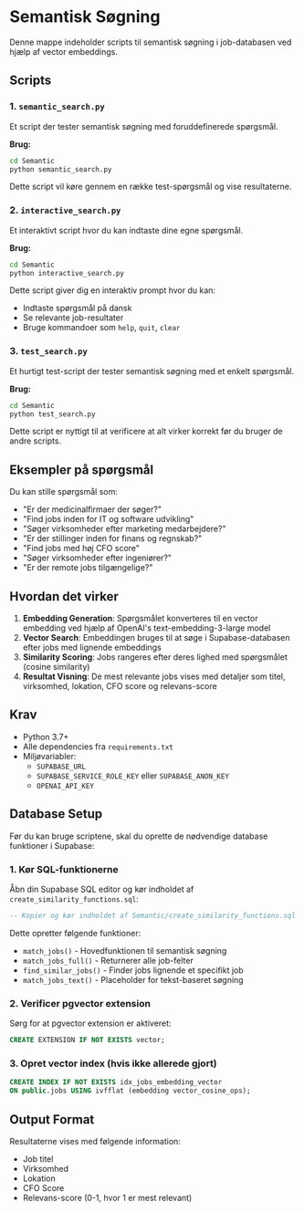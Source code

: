 # Semantisk Søgning

Denne mappe indeholder scripts til semantisk søgning i job-databasen ved hjælp af vector embeddings.

## Scripts

### 1. `semantic_search.py`
Et script der tester semantisk søgning med foruddefinerede spørgsmål.

**Brug:**
```bash
cd Semantic
python semantic_search.py
```

Dette script vil køre gennem en række test-spørgsmål og vise resultaterne.

### 2. `interactive_search.py`
Et interaktivt script hvor du kan indtaste dine egne spørgsmål.

**Brug:**
```bash
cd Semantic
python interactive_search.py
```

Dette script giver dig en interaktiv prompt hvor du kan:
- Indtaste spørgsmål på dansk
- Se relevante job-resultater
- Bruge kommandoer som `help`, `quit`, `clear`

### 3. `test_search.py`
Et hurtigt test-script der tester semantisk søgning med et enkelt spørgsmål.

**Brug:**
```bash
cd Semantic
python test_search.py
```

Dette script er nyttigt til at verificere at alt virker korrekt før du bruger de andre scripts.

## Eksempler på spørgsmål

Du kan stille spørgsmål som:
- "Er der medicinalfirmaer der søger?"
- "Find jobs inden for IT og software udvikling"
- "Søger virksomheder efter marketing medarbejdere?"
- "Er der stillinger inden for finans og regnskab?"
- "Find jobs med høj CFO score"
- "Søger virksomheder efter ingeniører?"
- "Er der remote jobs tilgængelige?"

## Hvordan det virker

1. **Embedding Generation**: Spørgsmålet konverteres til en vector embedding ved hjælp af OpenAI's text-embedding-3-large model
2. **Vector Search**: Embeddingen bruges til at søge i Supabase-databasen efter jobs med lignende embeddings
3. **Similarity Scoring**: Jobs rangeres efter deres lighed med spørgsmålet (cosine similarity)
4. **Resultat Visning**: De mest relevante jobs vises med detaljer som titel, virksomhed, lokation, CFO score og relevans-score

## Krav

- Python 3.7+
- Alle dependencies fra `requirements.txt`
- Miljøvariabler:
  - `SUPABASE_URL`
  - `SUPABASE_SERVICE_ROLE_KEY` eller `SUPABASE_ANON_KEY`
  - `OPENAI_API_KEY`

## Database Setup

Før du kan bruge scriptene, skal du oprette de nødvendige database funktioner i Supabase:

### 1. Kør SQL-funktionerne

Åbn din Supabase SQL editor og kør indholdet af `create_similarity_functions.sql`:

```sql
-- Kopier og kør indholdet af Semantic/create_similarity_functions.sql
```

Dette opretter følgende funktioner:
- `match_jobs()` - Hovedfunktionen til semantisk søgning
- `match_jobs_full()` - Returnerer alle job-felter
- `find_similar_jobs()` - Finder jobs lignende et specifikt job
- `match_jobs_text()` - Placeholder for tekst-baseret søgning

### 2. Verificer pgvector extension

Sørg for at pgvector extension er aktiveret:

```sql
CREATE EXTENSION IF NOT EXISTS vector;
```

### 3. Opret vector index (hvis ikke allerede gjort)

```sql
CREATE INDEX IF NOT EXISTS idx_jobs_embedding_vector 
ON public.jobs USING ivfflat (embedding vector_cosine_ops);
```

## Output Format

Resultaterne vises med følgende information:
- Job titel
- Virksomhed
- Lokation
- CFO Score
- Relevans-score (0-1, hvor 1 er mest relevant) 